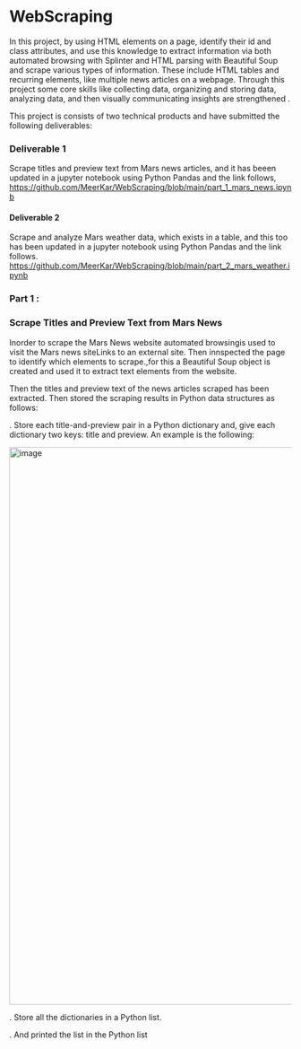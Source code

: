 # WebScraping

In this project, by using HTML elements on a page, identify their id and class attributes, and use this knowledge to extract information via both automated browsing with Splinter and HTML parsing with Beautiful Soup and scrape various types of information. These include HTML tables and recurring elements, like multiple news articles on a webpage.  Through this project some core skills like collecting data, organizing and storing data, analyzing data, and then visually communicating insights are strengthened .

This project is consists of two technical products and have submitted the following deliverables:

### Deliverable 1 

Scrape titles and preview text from Mars news articles, and it has beeen updated in a jupyter notebook using Python Pandas and the link follows,
https://github.com/MeerKar/WebScraping/blob/main/part_1_mars_news.ipynb

#### Deliverable 2 

Scrape and analyze Mars weather data, which exists in a table, and this too has been updated in a jupyter notebook using Python Pandas and the link follows.
https://github.com/MeerKar/WebScraping/blob/main/part_2_mars_weather.ipynb


### Part 1 : 

### Scrape Titles and Preview Text from Mars News


Inorder to scrape the Mars News website automated browsingis used  to visit the Mars news siteLinks to an external site. Then innspected the page to identify which elements to scrape.,for this  a Beautiful Soup object is created and used it to extract text elements from the website.


Then  the titles and preview text of the news articles  scraped has been extracted. Then stored the scraping results in Python data structures as follows:


.  Store each title-and-preview pair in a Python dictionary and, give each dictionary two keys: title and preview. An example is the following:

<img width="994" alt="image" src="https://user-images.githubusercontent.com/116701851/222311430-103d99c5-857c-414e-8ab7-f67332eccab0.png">

.  Store all the dictionaries in a Python list.

.  And printed the list in the Python list

